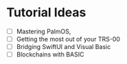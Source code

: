 
# Tutorial Ideas

- [ ] Mastering PalmOS,
- [ ] Getting the most out of your TRS-00
- [ ] Bridging SwiftUI and Visual Basic
- [ ] Blockchains with BASIC
